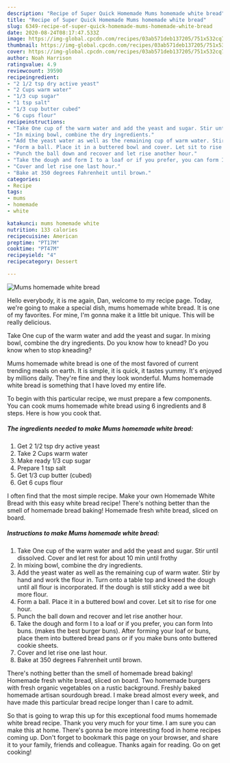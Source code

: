 ```yaml
---
description: "Recipe of Super Quick Homemade Mums homemade white bread"
title: "Recipe of Super Quick Homemade Mums homemade white bread"
slug: 6349-recipe-of-super-quick-homemade-mums-homemade-white-bread
date: 2020-08-24T08:17:47.533Z
image: https://img-global.cpcdn.com/recipes/03ab571deb137205/751x532cq70/mums-homemade-white-bread-recipe-main-photo.jpg
thumbnail: https://img-global.cpcdn.com/recipes/03ab571deb137205/751x532cq70/mums-homemade-white-bread-recipe-main-photo.jpg
cover: https://img-global.cpcdn.com/recipes/03ab571deb137205/751x532cq70/mums-homemade-white-bread-recipe-main-photo.jpg
author: Noah Harrison
ratingvalue: 4.9
reviewcount: 39590
recipeingredient:
- "2 1/2 tsp dry active yeast"
- "2 Cups warm water"
- "1/3 cup sugar"
- "1 tsp salt"
- "1/3 cup butter cubed"
- "6 cups flour"
recipeinstructions:
- "Take One cup of the warm water and add the yeast and sugar. Stir until dissolved. Cover and let rest for about 10 min until frothy"
- "In mixing bowl, combine the dry ingredients."
- "Add the yeast water as well as the remaining cup of warm water. Stir by hand and work the flour in. Turn onto a table top and kneed the dough until all flour is incorporated. If the dough is still sticky add a wee bit more flour."
- "Form a ball. Place it in a buttered bowl and cover. Let sit to rise for one hour."
- "Punch the ball down and recover and let rise another hour."
- "Take the dough and form I to a loaf or if you prefer, you can form Into buns. (makes the best burger buns). After forming your loaf or buns, place them into buttered bread pans or if you make buns onto buttered cookie sheets."
- "Cover and let rise one last hour."
- "Bake at 350 degrees Fahrenheit until brown."
categories:
- Recipe
tags:
- mums
- homemade
- white

katakunci: mums homemade white 
nutrition: 133 calories
recipecuisine: American
preptime: "PT17M"
cooktime: "PT47M"
recipeyield: "4"
recipecategory: Dessert

---
```



![Mums homemade white bread](https://img-global.cpcdn.com/recipes/03ab571deb137205/751x532cq70/mums-homemade-white-bread-recipe-main-photo.jpg)

Hello everybody, it is me again, Dan, welcome to my recipe page. Today, we're going to make a special dish, mums homemade white bread. It is one of my favorites. For mine, I'm gonna make it a little bit unique. This will be really delicious.

Take One cup of the warm water and add the yeast and sugar. In mixing bowl, combine the dry ingredients. Do you know how to knead? Do you know when to stop kneading?

Mums homemade white bread is one of the most favored of current trending meals on earth. It is simple, it is quick, it tastes yummy. It's enjoyed by millions daily. They're fine and they look wonderful. Mums homemade white bread is something that I have loved my entire life.


To begin with this particular recipe, we must prepare a few components. You can cook mums homemade white bread using 6 ingredients and 8 steps. Here is how you cook that.

<!--inarticleads1-->

##### The ingredients needed to make Mums homemade white bread:

1. Get 2 1/2 tsp dry active yeast
1. Take 2 Cups warm water
1. Make ready 1/3 cup sugar
1. Prepare 1 tsp salt
1. Get 1/3 cup butter (cubed)
1. Get 6 cups flour


I often find that the most simple recipe. Make your own Homemade White Bread with this easy white bread recipe! There&#39;s nothing better than the smell of homemade bread baking! Homemade fresh white bread, sliced on board. 

<!--inarticleads2-->

##### Instructions to make Mums homemade white bread:

1. Take One cup of the warm water and add the yeast and sugar. Stir until dissolved. Cover and let rest for about 10 min until frothy
1. In mixing bowl, combine the dry ingredients.
1. Add the yeast water as well as the remaining cup of warm water. Stir by hand and work the flour in. Turn onto a table top and kneed the dough until all flour is incorporated. If the dough is still sticky add a wee bit more flour.
1. Form a ball. Place it in a buttered bowl and cover. Let sit to rise for one hour.
1. Punch the ball down and recover and let rise another hour.
1. Take the dough and form I to a loaf or if you prefer, you can form Into buns. (makes the best burger buns). After forming your loaf or buns, place them into buttered bread pans or if you make buns onto buttered cookie sheets.
1. Cover and let rise one last hour.
1. Bake at 350 degrees Fahrenheit until brown.


There&#39;s nothing better than the smell of homemade bread baking! Homemade fresh white bread, sliced on board. Two homemade burgers with fresh organic vegetables on a rustic background. Freshly baked homemade artisan sourdough bread. I make bread almost every week, and have made this particular bread recipe longer than I care to admit. 

So that is going to wrap this up for this exceptional food mums homemade white bread recipe. Thank you very much for your time. I am sure you can make this at home. There's gonna be more interesting food in home recipes coming up. Don't forget to bookmark this page on your browser, and share it to your family, friends and colleague. Thanks again for reading. Go on get cooking!
